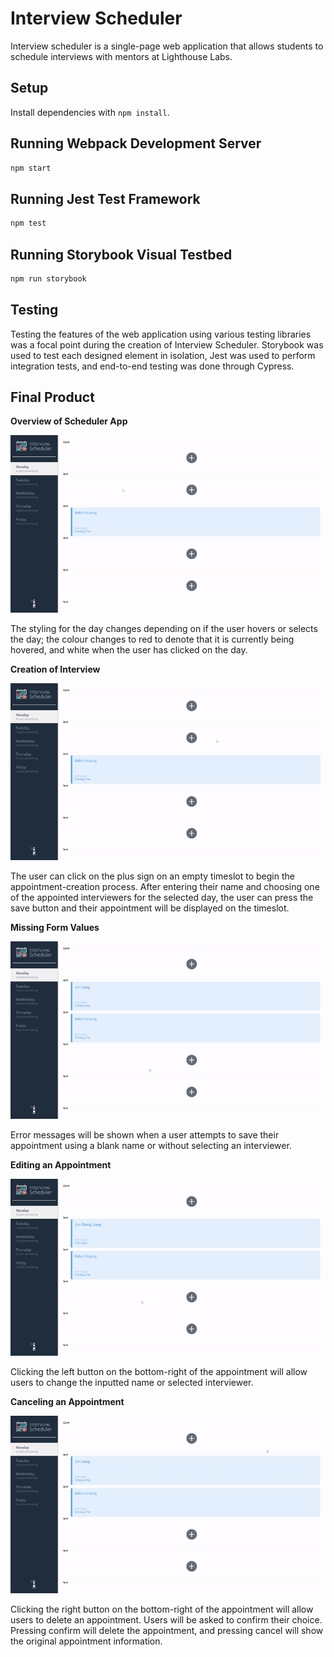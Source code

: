 # Interview Scheduler

Interview scheduler is a single-page web application that allows students to schedule interviews with mentors at Lighthouse Labs.

## Setup

Install dependencies with `npm install`.

## Running Webpack Development Server

```sh
npm start
```

## Running Jest Test Framework

```sh
npm test
```

## Running Storybook Visual Testbed

```sh
npm run storybook
```

## Testing

Testing the features of the web application using various testing libraries was a focal point during the creation of Interview Scheduler. Storybook was used to test each designed element in isolation, Jest was used to perform integration tests, and end-to-end testing was done through Cypress.

## Final Product

<b>Overview of Scheduler App</b>

<img src="https://github.com/kelvinhuang98/scheduler/blob/master/docs/Scheduler-Overview.gif" alt="Overview of Scheduler App" />

The styling for the day changes depending on if the user hovers or selects the day; the colour changes to red to denote that it is currently being hovered, and white when the user has clicked on the day.

<b>Creation of Interview</b>

<img src="https://github.com/kelvinhuang98/scheduler/blob/master/docs/Scheduler-Create.gif" alt="Interview Creation" />

The user can click on the plus sign on an empty timeslot to begin the appointment-creation process. After entering their name and choosing one of the appointed interviewers for the selected day, the user can press the save button and their appointment will be displayed on the timeslot.

<b>Missing Form Values</b>

<img src="https://github.com/kelvinhuang98/scheduler/blob/master/docs/Scheduler-Missing-Inputs.gif" alt="Missing Values" />

Error messages will be shown when a user attempts to save their appointment using a blank name or without selecting an interviewer.

<b>Editing an Appointment</b>

<img src="https://github.com/kelvinhuang98/scheduler/blob/master/docs/Scheduler-Edit.gif" alt="Edit" />

Clicking the left button on the bottom-right of the appointment will allow users to change the inputted name or selected interviewer.

<b>Canceling an Appointment</b>

<img src="https://github.com/kelvinhuang98/scheduler/blob/master/docs/Scheduler-Delete.gif" alt="Delete" />

Clicking the right button on the bottom-right of the appointment will allow users to delete an appointment. Users will be asked to confirm their choice. Pressing confirm will delete the appointment, and pressing cancel will show the original appointment information.

